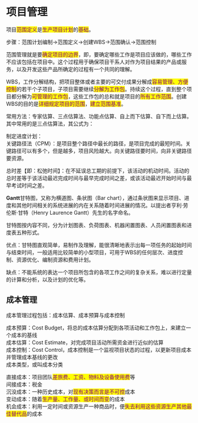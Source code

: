 # 项目管理



项目<mark style="color:purple;">范围定义</mark>是<mark style="color:purple;">生产项目计划</mark>的<mark style="color:purple;">基础</mark>。

步骤：范围计划编制->范围定义->创建WBS->范围确认->范围控制

范围管理就是要<mark style="color:purple;">确定项目的边界</mark>，即，要确定哪些工作是项目应该做的，哪些工作不应该包括在项目中。这个过程用于确保项目干系人对作为项目结果的产品或服务，以及开发这些产品所确定的过程有一个共同的理解。

WBS，工作分解结构，把项目整体或者主要的可交付成果分解成<mark style="color:purple;">容易管理、方便控制</mark>的若干个子项目，子项目需要继续<mark style="color:purple;">分解为工作包</mark>。持续这个过程，直到整个项目都分解为<mark style="color:purple;">可管理的工作包</mark>，这些工作包的总和就是项目的<mark style="color:purple;">所有工作范围</mark>。创建WBS的目的是<mark style="color:purple;">详细规定项目的范围</mark>，<mark style="color:purple;">建立范围基准</mark>。

常用方法：专家估算、三点估算法、功能点估算、自上而下估算、自下而上估算。其中常用的是三点估算法，其公式为：

制定进度计划：\
关键路径法（CPM）：是项目整个路径中最长的路径，是项目完成的最短时间。关键路径可以有多个，但是越多，项目风险越大。向关键路径要时间，向非关键路径要资源。

总时差【即：松弛时间】：在不延误总工期的前提下，该活动的机动时间。活动的总时差等于该活动最迟完成时间与最早完成时间之差，或该活动最迟开始时间与最早考试时间之差。

**Gantt**甘特图，又称为横道图、条状图（Bar chart），通过条状图来显示项目、进度和其他时间相关的系统进展的内在关系随着时间进展的情况。以提出者亨利·劳伦斯·甘特（Henry Laurence Gantt）先生的名字命名。

甘特图按内容不同，分为计划图表、负荷图表、机器闲置图表、人员闲置图表和进度表五种形式。

优点：甘特图直观简单，易制作及理解，能很清晰地表示出每一项任务的起始时间与结束时间，一般适用比较简单的小型项目，可用于WBS的任何层次、进度控制、资源优化、编制资源和费用计划。

缺点：不能系统的表达一个项目所包含的各项工作之间的复杂关系，难以进行定量的计算和分析，以及计划的优化等。



## 成本管理

成本管理过程包括：成本估算、成本预算与成本控制

成本预算：Cost Budget，将总的成本估算分配到各项活动和工作包上，来建立一个成本的基线\
成本估算：Cost Estimate，对完成项目活动所需资金进行近似的估算\
成本控制：Cost Control，成本控制是一个监视项目状态的过程，以更新项目成本并管理成本基线的更改\
成本类型，或叫成本分类

直接成本：项目团队<mark style="color:purple;">差旅费、工资、物料及设备使用费</mark>等\
间接成本：税金\
沉没成本：一种历史成本，对<mark style="color:purple;">现有决策而言是不可控</mark>成本\
变动成本：随着<mark style="color:purple;">生产量、工作量、或时间而变</mark>的成本\
机会成本：利用一定时间或资源生产一种商品时，便<mark style="color:purple;">失去利用这些资源生产其他最佳替代品</mark>的成本
